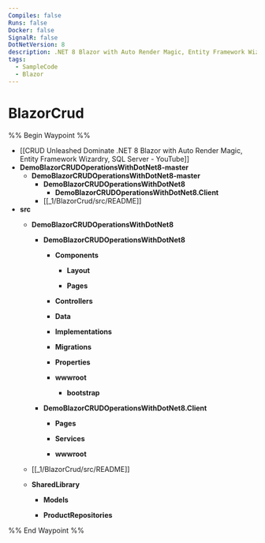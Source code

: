 ```yaml
---
Compiles: false
Runs: false
Docker: false
SignalR: false
DotNetVersion: 8
description: .NET 8 Blazor with Auto Render Magic, Entity Framework Wizardry, SQL Server
tags:
  - SampleCode
  - Blazor
---
```



# BlazorCrud

%% Begin Waypoint %%
- [[CRUD Unleashed Dominate .NET 8 Blazor with Auto Render Magic, Entity Framework Wizardry, SQL Server - YouTube]]
- **DemoBlazorCRUDOperationsWithDotNet8-master**
	- **DemoBlazorCRUDOperationsWithDotNet8-master**
		- **DemoBlazorCRUDOperationsWithDotNet8**
			- **DemoBlazorCRUDOperationsWithDotNet8.Client**
		- [[_1/BlazorCrud/src/README]]
- **src**
	- **DemoBlazorCRUDOperationsWithDotNet8**
		- **DemoBlazorCRUDOperationsWithDotNet8**
			- **Components**
				- **Layout**

				- **Pages**

			- **Controllers**

			- **Data**

			- **Implementations**

			- **Migrations**

			- **Properties**

			- **wwwroot**
				- **bootstrap**

		- **DemoBlazorCRUDOperationsWithDotNet8.Client**
			- **Pages**

			- **Services**

			- **wwwroot**

	- [[_1/BlazorCrud/src/README]]
	- **SharedLibrary**
		- **Models**

		- **ProductRepositories**


%% End Waypoint %%
 